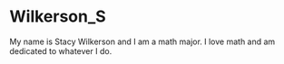 # Wilkerson_S
My name is Stacy Wilkerson and I am a math major. I love math and am dedicated to whatever I do.
